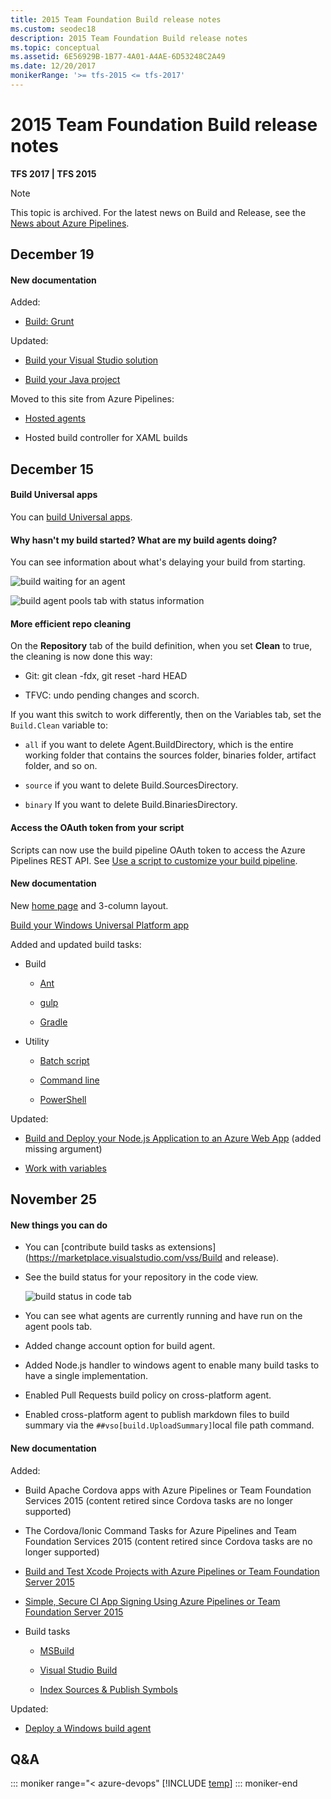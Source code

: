 ```yaml
---
title: 2015 Team Foundation Build release notes
ms.custom: seodec18
description: 2015 Team Foundation Build release notes
ms.topic: conceptual
ms.assetid: 6E56929B-1B77-4A01-A4AE-6D53248C2A49
ms.date: 12/20/2017
monikerRange: '>= tfs-2015 <= tfs-2017'
---
```


# 2015 Team Foundation Build release notes

**TFS 2017 | TFS 2015**

> [!NOTE]
> This topic is archived. For the latest news on Build and Release, see the [News about Azure Pipelines](https://visualstudio.microsoft.com/team-services/updates/).

## December 19

#### New documentation

Added:

* [Build: Grunt](../../tasks/build/grunt.md)

Updated:

* [Build your Visual Studio solution](../../apps/windows/dot-net.md)

* [Build your Java project](../apps/java/quick-to-azure.md)

Moved to this site from Azure Pipelines:

* [Hosted agents](../../agents/hosted.md)

* Hosted build controller for XAML builds

## December 15

#### Build Universal apps

You can [build Universal apps](../../apps/windows/universal.md).

#### Why hasn't my build started? What are my build agents doing?

You can see information about what's delaying your build from starting.

![build waiting for an agent](media/2015/12/build-waiting-for-an-agent.png)

![build agent pools tab with status information](media/2015/12/build-agent-pools-tab-with-status-information.png)

#### More efficient repo cleaning

On the **Repository** tab of the build definition, when you set **Clean** to true, the cleaning is now done this way:

* Git: git clean -fdx, git reset -hard HEAD

* TFVC: undo pending changes and scorch.

If you want this switch to work differently, then on the Variables tab, set the `Build.Clean` variable to:

* `all` if you want to delete Agent.BuildDirectory, which is the entire working folder that contains the sources folder, binaries folder, artifact folder, and so on.

* `source` if you want to delete Build.SourcesDirectory.

* `binary` If you want to delete Build.BinariesDirectory.

#### Access the OAuth token from your script

Scripts can now use the build pipeline OAuth token to access the Azure Pipelines REST API. See [Use a script to customize your build pipeline](../../scripts/powershell.md).

#### New documentation

New [home page](../../overview.md) and 3-column layout.

[Build your Windows Universal Platform app](../../apps/windows/universal.md)

Added and updated build tasks:

* Build

  * [Ant](../../tasks/build/ant.md)

  * [gulp](../../tasks/build/gulp.md)

  * [Gradle](../../tasks/build/gradle.md)

* Utility

  * [Batch script](../../tasks/utility/batch-script.md)

  * [Command line](../../tasks/utility/command-line.md)

  * [PowerShell](../../tasks/utility/powershell.md)

Updated:

* [Build and Deploy your Node.js Application to an Azure Web App](../apps/nodejs/nodejs-to-azure.md) (added missing argument)

* [Work with variables](../../build/variables.md)

## November 25

#### New things you can do

* You can [contribute build tasks as extensions](https://marketplace.visualstudio.com/vss/Build and release).

* See the build status for your repository in the code view.

  ![build status in code tab](media/2015/11/build-status-in-code-tab.png)

* You can see what agents are currently running and have run on the agent pools tab.

* Added change account option for build agent.

* Added Node.js handler to windows agent to enable many build tasks to have a single implementation.

* Enabled Pull Requests build policy on cross-platform agent.

* Enabled cross-platform agent to publish markdown files to build summary via the `##vso[build.UploadSummary]`local file path command.

#### New documentation

Added:

* Build Apache Cordova apps with Azure Pipelines or Team Foundation Services 2015 (content retired since Cordova tasks are no longer supported)

* The Cordova/Ionic Command Tasks for Azure Pipelines and Team Foundation Services 2015 (content retired since Cordova tasks are no longer supported)

* [Build and Test Xcode Projects with Azure Pipelines or Team Foundation Server 2015](../../ecosystems/xcode.md)

* [Simple, Secure CI App Signing Using Azure Pipelines or Team Foundation Server 2015](../../apps/mobile/secure-certs.md)

* Build tasks

  * [MSBuild](../../tasks/build/msbuild.md)

  * [Visual Studio Build](../../tasks/build/visual-studio-build.md)

  * [Index Sources & Publish Symbols](../../tasks/build/index-sources-publish-symbols.md)

Updated:

* [Deploy a Windows build agent](../../agents/v1-windows.md)

## Q&A

<!-- BEGINSECTION class="md-qanda" -->

::: moniker range="< azure-devops"
[!INCLUDE [temp](../../includes/qa-versions.md)]
::: moniker-end

<!-- ENDSECTION -->
